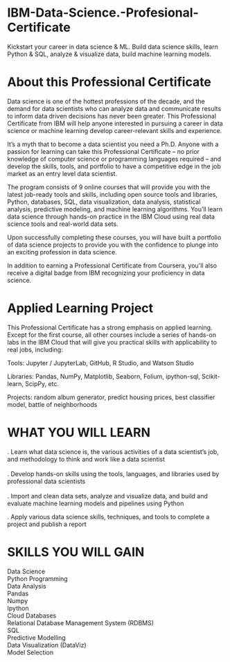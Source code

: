 # IBM-Data-Science.-Profesional-Certificate
Kickstart your career in data science &amp; ML. Build data science skills, learn Python &amp; SQL, analyze &amp; visualize data, build machine learning models.

# About this Professional Certificate
Data science is one of the hottest professions of the decade, and the demand for data scientists who can analyze data and communicate results to inform data driven decisions has never been greater. This Professional Certificate from IBM will help anyone interested in pursuing a career in data science or machine learning develop career-relevant skills and experience. 

It’s a myth that to become a data scientist you need a Ph.D. Anyone with a passion for learning can take this Professional Certificate – no prior knowledge of computer science or programming languages required – and develop the skills, tools, and portfolio to have a competitive edge in the job market as an entry level data scientist.

The program consists of 9 online courses that will provide you with the latest job-ready tools and skills, including open source tools and libraries, Python, databases, SQL, data visualization, data analysis, statistical analysis, predictive modeling, and machine learning algorithms. You’ll learn data science through hands-on practice in the IBM Cloud using real data science tools and real-world data sets.

Upon successfully completing these courses, you will have built a portfolio of data science projects to provide you with the confidence to plunge into an exciting profession in data science.

In addition to earning a Professional Certificate from Coursera, you'll also receive a digital badge from IBM recognizing your proficiency in data science. 

# Applied Learning Project
This Professional Certificate has a strong emphasis on applied learning. Except for the first course, all other courses include a series of hands-on labs in the IBM Cloud that will give you practical skills with applicability to real jobs, including: 

Tools: Jupyter / JupyterLab, GitHub, R Studio, and Watson Studio 

Libraries: Pandas, NumPy, Matplotlib, Seaborn, Folium, ipython-sql, Scikit-learn, ScipPy, etc. 

Projects: random album generator, predict housing prices, best classifier model, battle of neighborhoods 

# WHAT YOU WILL LEARN
. Learn what data science is, the various activities of a data scientist’s job, and methodology to think and work like a data scientist<br>  
. Develop hands-on skills using the tools, languages, and libraries used by professional data scientists<br>  
. Import and clean data sets, analyze and visualize data, and build and evaluate machine learning models and pipelines using Python<br> 

. Apply various data science skills, techniques, and tools to complete a project and publish a report<br>

# SKILLS YOU WILL GAIN
Data Science<br>
Python Programming<br>
Data Analysis<br>
Pandas<br>
Numpy<br>
Ipython<br>
Cloud Databases<br>
Relational Database Management System (RDBMS)<br>
SQL<br>
Predictive Modelling<br>
Data Visualization (DataViz)<br>
Model Selection<br>
